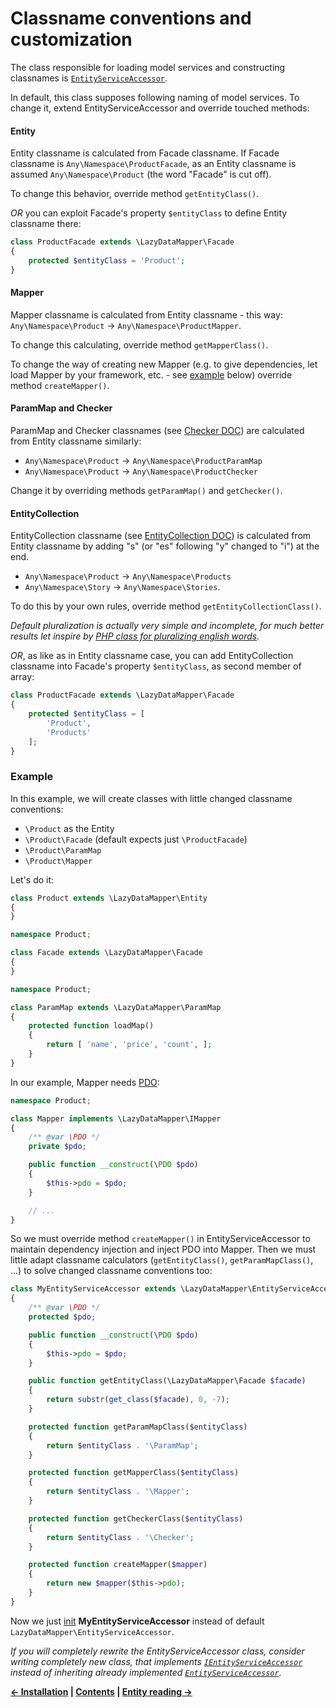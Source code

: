 Classname conventions and customization
===

The class responsible for loading model services and constructing classnames is
[`EntityServiceAccessor`](../src/EntityServiceAccessor.php).

In default, this class supposes following naming of model services. To change it, extend EntityServiceAccessor
and override touched methods:

#### Entity

Entity classname is calculated from Facade classname. If Facade classname is `Any\Namespace\ProductFacade`, as an Entity
classname is assumed `Any\Namespace\Product` (the word "Facade" is cut off).

To change this behavior, override method `getEntityClass()`.

*OR* you can exploit Facade's property `$entityClass` to define Entity classname there:

```php
class ProductFacade extends \LazyDataMapper\Facade
{
	protected $entityClass = 'Product';
}
```

#### Mapper

Mapper classname is calculated from Entity classname - this way: `Any\Namespace\Product` → `Any\Namespace\ProductMapper`.

To change this calculating, override method `getMapperClass()`.

To change the way of creating new Mapper (e.g. to give dependencies, let load Mapper by your framework,
etc. - see [example](#example) below) override method `createMapper()`.

#### ParamMap and Checker

ParamMap and Checker classnames (see [Checker DOC](8.Checker.md)) are calculated from Entity classname similarly:

- `Any\Namespace\Product` → `Any\Namespace\ProductParamMap`
- `Any\Namespace\Product` → `Any\Namespace\ProductChecker`

Change it by overriding methods `getParamMap()` and `getChecker()`.

#### EntityCollection

EntityCollection classname (see [EntityCollection DOC](6.EntityCollection.md)) is calculated from Entity classname by adding
"s" (or "es" following "y" changed to "i") at the end.

- `Any\Namespace\Product` → `Any\Namespace\Products`
- `Any\Namespace\Story` → `Any\Namespace\Stories`.

To do this by your own rules, override method `getEntityCollectionClass()`.

*Default pluralization is actually very simple and incomplete, for much better results let inspire by
[PHP class for pluralizing english words](https://gist.github.com/VladaHejda/8775965).*

*OR*, as like as in Entity classname case, you can add EntityCollection classname into Facade's property `$entityClass`,
as second member of array:

```php
class ProductFacade extends \LazyDataMapper\Facade
{
	protected $entityClass = [
		'Product',
		'Products'
	];
}
```

### Example

In this example, we will create classes with little changed classname conventions:

- `\Product` as the Entity
- `\Product\Facade` (default expects just `\ProductFacade`)
- `\Product\ParamMap`
- `\Product\Mapper`

Let's do it:

```php
class Product extends \LazyDataMapper\Entity
{
}
```

```php
namespace Product;

class Facade extends \LazyDataMapper\Facade
{
}
```

```php
namespace Product;

class ParamMap extends \LazyDataMapper\ParamMap
{
	protected function loadMap()
	{
		return [ 'name', 'price', 'count', ];
	}
}
```

In our example, Mapper needs [PDO](http://www.php.net/manual/en/intro.pdo.php):

```php
namespace Product;

class Mapper implements \LazyDataMapper\IMapper
{
	/** @var \PDO */
	private $pdo;

	public function __construct(\PDO $pdo)
	{
		$this->pdo = $pdo;
	}

	// ...
}
```

So we must override method `createMapper()` in EntityServiceAccessor to maintain dependency injection and inject
PDO into Mapper. Then we must little adapt classname calculators (`getEntityClass()`, `getParamMapClass()`, ...)
to solve changed classname conventions too:

```php
class MyEntityServiceAccessor extends \LazyDataMapper\EntityServiceAccessor
{
	/** @var \PDO */
	protected $pdo;

	public function __construct(\PDO $pdo)
	{
		$this->pdo = $pdo;
	}

	public function getEntityClass(\LazyDataMapper\Facade $facade)
	{
		return substr(get_class($facade), 0, -7);
	}

	protected function getParamMapClass($entityClass)
	{
		return $entityClass . '\ParamMap';
	}

	protected function getMapperClass($entityClass)
	{
		return $entityClass . '\Mapper';
	}

	protected function getCheckerClass($entityClass)
	{
		return $entityClass . '\Checker';
	}

	protected function createMapper($mapper)
	{
		return new $mapper($this->pdo);
	}
}
```

Now we just [init](1.Installation.md#init-lazydatamapper) **MyEntityServiceAccessor** instead of default
`LazyDataMapper\EntityServiceAccessor`.

*If you will completely rewrite the EntityServiceAccessor class, consider writing completely new class, that implements
[`IEntityServiceAccessor`](../src/interfaces/IEntityServiceAccessor.php) instead of inheriting already implemented
[`EntityServiceAccessor`](../src/EntityServiceAccessor.php).*


**[← Installation](1.Installation.md)
| [Contents](../readme.md#documentation)
| [Entity reading →](3.Entity-reading.md)**
